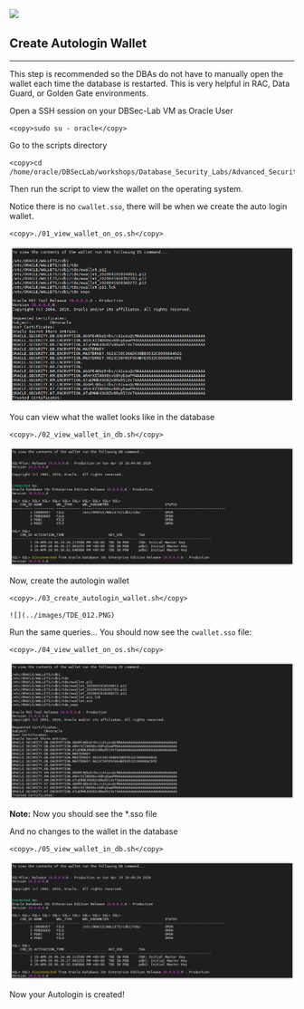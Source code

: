 ![](../../../../images/banner_ASO.PNG)

## Create Autologin Wallet

---

This step is recommended so the DBAs do not have to manually open the wallet each time the database is restarted. This is very helpful in RAC, Data Guard, or Golden Gate environments.


Open a SSH session on your DBSec-Lab VM as Oracle User

````
<copy>sudo su - oracle</copy>
````

Go to the scripts directory

````
<copy>cd /home/oracle/DBSecLab/workshops/Database_Security_Labs/Advanced_Security/TDE/Create_Autologin_Wallet</copy>
````
	
Then run the script to view the wallet on the operating system.<br>

Notice there is no `cwallet.sso`, there will be when we create the auto login wallet.

````        
<copy>./01_view_wallet_on_os.sh</copy>
````
    
   ![](../images/TDE_010.PNG)

You can view what the wallet looks like in the database

````
<copy>./02_view_wallet_in_db.sh</copy>
````    
    
   ![](../images/TDE_011.PNG)

Now, create the autologin wallet

````
<copy>./03_create_autologin_wallet.sh</copy>
````

    ![](../images/TDE_012.PNG)

Run the same queries... You should now see the `cwallet.sso` file:

````
<copy>./04_view_wallet_on_os.sh</copy>
````    
 
   ![](../images/TDE_013.PNG)


**Note:** Now you should see the *.sso file

And no changes to the wallet in the database

````
<copy>./05_view_wallet_in_db.sh</copy>
````

   ![](../images/TDE_014.PNG)

Now your Autologin is created!
